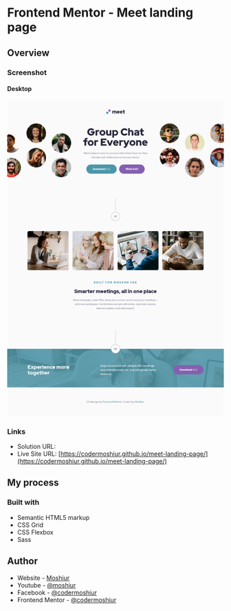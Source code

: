 # Frontend Mentor - Meet landing page

## Overview

### Screenshot

#### Desktop

![](./design/desktop.png)

### Links

- Solution URL: []()
- Live Site URL: [https://codermoshiur.github.io/meet-landing-page/](https://codermoshiur.github.io/meet-landing-page/)

## My process

### Built with

- Semantic HTML5 markup
- CSS Grid
- CSS Flexbox
- Sass

## Author

- Website - [Moshiur](https://codersfoundation.com)
- Youtube - [@moshiur](https://www.youtube.com/moshiur)
- Facebook - [@codermoshiur](https://www.facebook.com/codermoshiur)
- Frontend Mentor - [@codermoshiur](https://www.frontendmentor.io/profile/codermoshiur)
